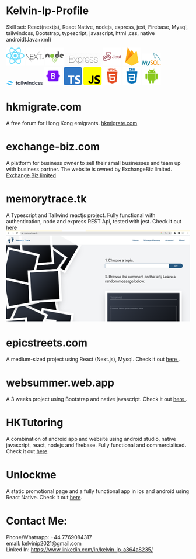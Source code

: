 # Kelvin-Ip-Profile

Skill set: React(nextjs), React Native, nodejs, express, jest, Firebase, Mysql, tailwindcss, Bootstrap, typescript, javascript, html ,css, native android(Java+xml)
<div>
<img src="/React.svg" width="50"/>
<img src="/Nextjs.svg" width="50"/>
<img src="/Nodejs.png" width="50">
<img src="/express.png" width="100">
<img src="/jest.png" width="50">
<img src="/firebase.svg" width="50"/>
<img src="/mysql-logo.svg" width="50"/>
<img src="/tailwindcss.svg" width="100"/>
<img src="/Bootstrap5.png" width="50"/>
<img src="/typescript.png" width="50"/>                                     
<img src="/javascript.png" width="50"/>
<img src="/HTML5.png" width="50"/>
<img src="/CSS3.png" width="50"/>
<img src="/NaiveAndroid.png" width="50"/>
</div>

# hkmigrate.com
A free forum for Hong Kong emigrants.
<a href="https://memorytrace.tk">hkmigrate.com</a>

# exchange-biz.com
A platform for business owner to sell their small businesses and team up with business partner. The website is owned by ExchangeBiz limited.
<a href="https://exchange-biz.com">Exchange Biz limited</a>

# memorytrace.tk
A Typescript and Tailwind reactjs project. Fully functional with authentication, node and express REST Api, tested with jest. Check it out <a 
href="https://memorytrace.tk">here</a>
<a href="https://memorytrace.tk"><img src="/memorytrace.png" /></a>

# epicstreets.com
A medium-sized project using React (Next.js), Mysql. Check it out <a href="https://github.com/kelvinkaicheung/Kelvin-Ip-Profile/blob/bc61970cdcc5e0a4ab9276d653551d69c629fc4c/epicstreets.md"> here </a>.

# websummer.web.app
A 3 weeks project using Bootstrap and native javascript. Check it out <a href="https://github.com/kelvinkaicheung/Kelvin-Ip-Profile/blob/edd7866c6fbb4f0acba6b4434b6771a9fc98dfe7/websummer.md"> here </a>.

# HKTutoring
A combination of android app and website using android studio, native javascript, react, nodejs and firebase. Fully functional and commercialised. Check it out <a href="https://github.com/kelvinkaicheung/Kelvin-Ip-Profile/blob/edd7866c6fbb4f0acba6b4434b6771a9fc98dfe7/HKTutoring.md">here</a>.

# Unlockme
A static promotional page and a fully functional app in ios and android using React Native. Check it out <a href="https://github.com/kelvinkaicheung/Kelvin-Ip-Profile/blob/edd7866c6fbb4f0acba6b4434b6771a9fc98dfe7/Unlockme.md">here</a>.

# Contact Me:
<div>
Phone/Whatsapp: +44 7769084317</div>
<div>
email: kelvinip2021@gmail.com</div>
<div>
Linked In: <a href="https://www.linkedin.com/in/kelvin-ip-a864a8235/" >https://www.linkedin.com/in/kelvin-ip-a864a8235/</a>
  </div>
